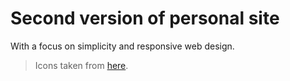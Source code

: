 # Second version of personal site

With a focus on simplicity and responsive web design.

> Icons taken from [here](https://simpleicons.org/?q=smile).
